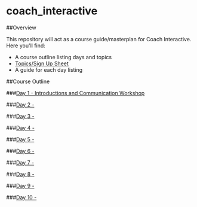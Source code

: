 # coach_interactive

##Overview

This repository will act as a course guide/masterplan for Coach Interactive. 
Here you'll find:

+ A course outline listing days and topics
+ [Topics/Sign Up Sheet](https://docs.google.com/a/campinteractive.org/document/d/1peUfyjZzFybivN3OjjstwbhmTqDrRDD2qZ81e6jc0wc/edit?usp=sharing)
+ A guide for each day listing

##Course Outline

###[Day 1 - Introductions and Communication Workshop](day-01)

###[Day 2 - ](day-02)

###[Day 3 - ](day-03)

###[Day 4 - ](day-04)

###[Day 5 -  ](day-05)

###[Day 6 - ](day-06)

###[Day 7 - ](day-07)

###[Day 8 - ](day-08)

###[Day 9 - ](day-09)

###[Day 10 - ](day-10)
